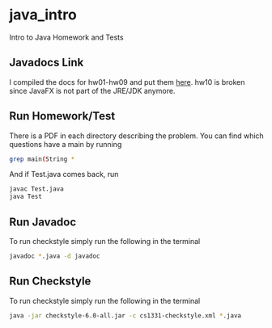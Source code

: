 # java_intro
Intro to Java Homework and Tests

## Javadocs Link
I compiled the docs for hw01-hw09 and put them [here](alexsaadfalcon.github.io/java_intro). hw10 is broken since JavaFX is not part of the JRE/JDK anymore. 

## Run Homework/Test
There is a PDF in each directory describing the problem.
You can find which questions have a main by running
```bash
grep main(String *
```

And if Test.java comes back, run
```bash
javac Test.java
java Test
```

## Run Javadoc

To run checkstyle simply run the following in the terminal
```bash
javadoc *.java -d javadoc
```

## Run Checkstyle

To run checkstyle simply run the following in the terminal
```bash
java -jar checkstyle-6.0-all.jar -c cs1331-checkstyle.xml *.java
```